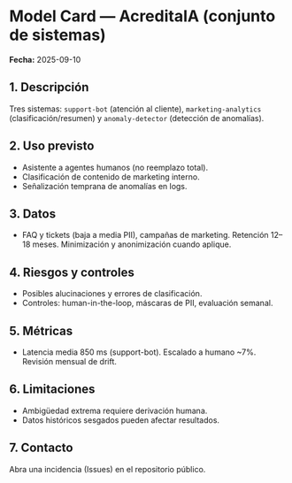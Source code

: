 # Model Card — AcreditaIA (conjunto de sistemas)
**Fecha:** 2025-09-10

## 1. Descripción
Tres sistemas: `support-bot` (atención al cliente), `marketing-analytics` (clasificación/resumen) y `anomaly-detector` (detección de anomalías).

## 2. Uso previsto
- Asistente a agentes humanos (no reemplazo total).
- Clasificación de contenido de marketing interno.
- Señalización temprana de anomalías en logs.

## 3. Datos
- FAQ y tickets (baja a media PII), campañas de marketing. Retención 12–18 meses. Minimización y anonimización cuando aplique.

## 4. Riesgos y controles
- Posibles alucinaciones y errores de clasificación.
- Controles: human-in-the-loop, máscaras de PII, evaluación semanal.

## 5. Métricas
- Latencia media 850 ms (support-bot). Escalado a humano ~7%. Revisión mensual de drift.

## 6. Limitaciones
- Ambigüedad extrema requiere derivación humana.
- Datos históricos sesgados pueden afectar resultados.

## 7. Contacto
Abra una incidencia (Issues) en el repositorio público.
